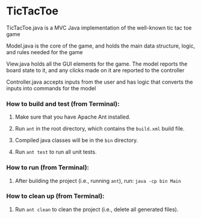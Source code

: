 # TicTacToe
TicTacToe.java is a MVC Java implementation of the well-known tic tac toe game

Model.java is the core of the game, and holds the main data structure, logic, and rules needed for the game

View.java holds all the GUI elements for the game. The model reports the board state to it, and any clicks made on it are reported to the controller

Controller.java accepts inputs from the user and has logic that converts the inputs into commands for the model

### How to build and test (from Terminal):

1. Make sure that you have Apache Ant installed.

2. Run `ant` in the root directory, which contains the `build.xml` build file.

3. Compiled java classes will be in the `bin` directory.

4. Run `ant test` to run all unit tests.

### How to run (from Terminal):

1. After building the project (i.e., running `ant`), run:
   `java -cp bin Main`

### How to clean up (from Terminal):

1. Run `ant clean` to clean the project (i.e., delete all generated files).
